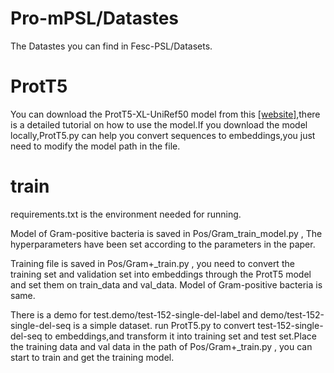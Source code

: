 # Pro-mPSL/Datastes
The Datastes you can find in Fesc-PSL/Datasets.

# ProtT5
You can download the ProtT5-XL-UniRef50 model from this [[website]](https://github.com/agemagician/ProtTrans),there is a detailed tutorial on how to use the model.If you download the model locally,ProtT5.py can help you convert sequences to embeddings,you just need to modify the model path in the file.

# train
requirements.txt is the environment needed for running.


Model of Gram-positive bacteria is saved in Pos/Gram_train_model.py , The hyperparameters have been set according to the parameters in the paper. 

Training file is saved in Pos/Gram+_train.py , you need to convert the training set and validation set into embeddings through the ProtT5 model and set them on train_data and val_data. Model of Gram-positive bacteria is same.

There is a demo for test.demo/test-152-single-del-label and demo/test-152-single-del-seq is a simple dataset. run ProtT5.py to convert test-152-single-del-seq to embeddings,and transform it into training set and test set.Place the training data and val data in the path of Pos/Gram+_train.py , you can start to train and get the training model.
